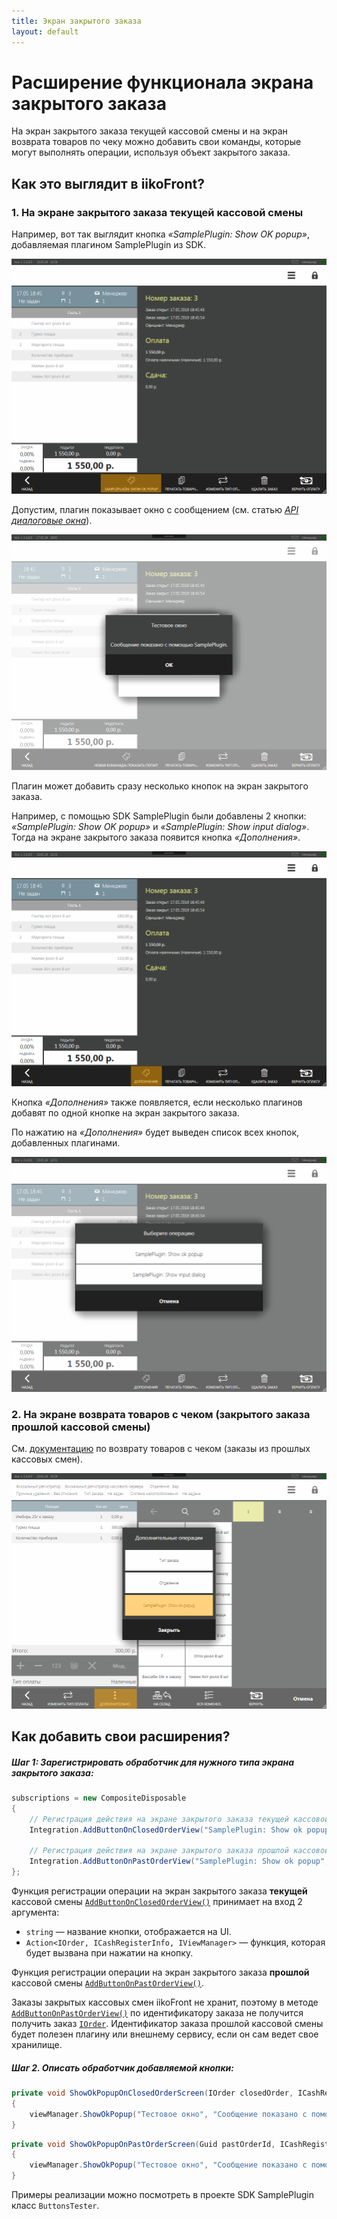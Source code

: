 ```yaml
---
title: Экран закрытого заказа 
layout: default
---
```

# Расширение функционала экрана закрытого заказа #

На экран закрытого заказа текущей кассовой смены и на экран возврата товаров по чеку можно добавить свои команды, которые могут выполнять операции, используя объект закрытого заказа. 

## Как это выглядит в iikoFront?

### 1. На экране закрытого заказа текущей кассовой смены

Например, вот так выглядит кнопка *«SamplePlugin: Show OK popup»*, добавляемая плагином SamplePlugin из SDK.

![ButtonOnClosedOrder](../../img/actionOnClosedOrderView/buttonOnClosedOrder.png) 


Допустим, плагин показывает окно с сообщением (см. статью [*API диалоговые окна*](ViewManager.html "Диалоговые окна")).

![ActionOnClosedOrderView](../../img/actionOnClosedOrderView/actionOnClosedOrderView.png) 

Плагин может добавить сразу несколько кнопок на экран закрытого заказа.


Например, с помощью SDK SamplePlugin были добавлены 2 кнопки: *«SamplePlugin: Show OK popup»* и *«SamplePlugin: Show input dialog»*.
Тогда на экране закрытого заказа появится кнопка *«Дополнения»*.

![ButtonsOnClosedOrder](../../img/actionOnClosedOrderView/buttonsOnClosedOrder.png) 

Кнопка *«Дополнения»* также появляется, если несколько плагинов добавят по одной кнопке на экран закрытого заказа.

По нажатию на *«Дополнения»* будет выведен список всех кнопок, добавленных плагинами. 

![ActionsOnClosedOrderView](../../img/actionOnClosedOrderView/actionsOnClosedOrderView.png) 


### 2. На экране возврата товаров с чеком (закрытого заказа прошлой кассовой смены)

См. [документацию](http://ru.iiko.help/articles/iikofront-6-1/topic-38) по возврату товаров с чеком (заказы из прошлых кассовых смен).

![ButtonOnPastOrderView](../../img/actionOnClosedOrderView/buttonOnPastOrderView.png) 

## Как добавить свои расширения?

##### Шаг 1: Зарегистрировать обработчик для нужного типа экрана закрытого заказа:
 
```cs
subscriptions = new CompositeDisposable
{
	// Регистрация действия на экране закрытого заказа текущей кассовой смены
	Integration.AddButtonOnClosedOrderView("SamplePlugin: Show ok popup", ShowOkPopupOnClosedOrderScreen),
	
	// Регистрация действия на экране закрытого заказа прошлой кассовой смены
	Integration.AddButtonOnPastOrderView("SamplePlugin: Show ok popup", ShowOkPopupOnPastOrderScreen),
};
``` 

Функция регистрации операции на экран закрытого заказа **текущей** кассовой смены [`AddButtonOnClosedOrderView()`](http://iiko.github.io/front.api.sdk/v6/html/M_Resto_Front_Api_V6_Extensions_PluginIntegrationServiceExtensions_AddButtonOnClosedOrderView.htm) принимает на вход 2 аргумента:

- `string` — название кнопки, отображается на UI.
- `Action<IOrder, ICashRegisterInfo, IViewManager>` — функция, которая будет вызвана при нажатии на кнопку.

Функция регистрации операции на экран закрытого заказа **прошлой** кассовой смены [`AddButtonOnPastOrderView()`](http://iiko.github.io/front.api.sdk/v6/html/M_Resto_Front_Api_V6_Extensions_PluginIntegrationServiceExtensions_AddButtonOnPastOrderView.htm).

Заказы закрытых кассовых смен iikoFront не хранит, поэтому в методе [`AddButtonOnPastOrderView()`](http://iiko.github.io/front.api.sdk/v6/html/M_Resto_Front_Api_V6_Extensions_PluginIntegrationServiceExtensions_AddButtonOnPastOrderView.htm) по идентификатору заказа не получится получить заказ [`IOrder`](http://iiko.github.io/front.api.sdk/v6/html/T_Resto_Front_Api_V6_Data_Orders_IOrder.htm). 
Идентификатор заказа прошлой кассовой смены будет полезен плагину или внешнему сервису, если он сам ведет свое хранилище.

##### Шаг 2. Описать обработчик добавляемой кнопки:

```cs
private void ShowOkPopupOnClosedOrderScreen(IOrder closedOrder, ICashRegisterInfo cashRegister, IViewManager viewManager)
{
	viewManager.ShowOkPopup("Тестовое окно", "Сообщение показано с помощью SamplePlugin.");
}
```

```cs
private void ShowOkPopupOnPastOrderScreen(Guid pastOrderId, ICashRegisterInfo cashRegister, IViewManager viewManager)
{
	viewManager.ShowOkPopup("Тестовое окно", "Сообщение показано с помощью SamplePlugin.");
}
```
 
Примеры реализации можно посмотреть в проекте SDK SamplePlugin класс `ButtonsTester`.